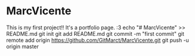 # MarcVicente
This is my first project!! It's a portfolio page. :3
echo "# MarcVicente" >> README.md
git init
git add README.md
git commit -m "first commit"
git remote add origin https://github.com/GitMarct/MarcVicente.git
git push -u origin master
